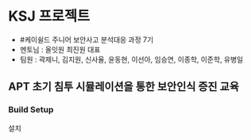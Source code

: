 # KSJ 프로젝트 
*  #케이쉴드 주니어 보안사고 분석대응 과정 7기
*  멘토님 : 올잇원 최진원 대표
*  팀원 : 곽제니, 김지원, 신사율, 윤동현, 이선아, 임승연, 이종학, 이준학, 유병일
## APT 초기 침투 시뮬레이션을 통한 보안인식 증진 교육


### Build Setup
설치
